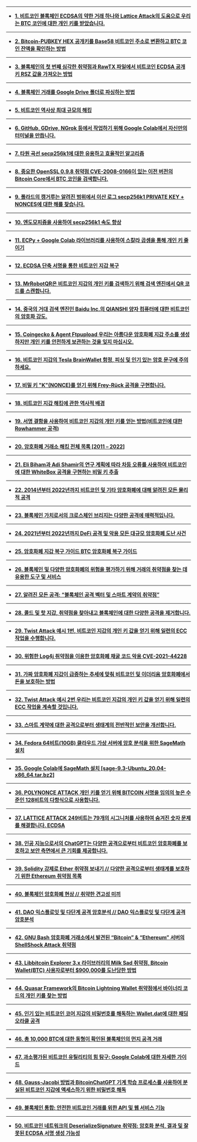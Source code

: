 <!-- wp:separator -->
<hr class="wp-block-separator has-alpha-channel-opacity"/>
<!-- /wp:separator -->

<!-- wp:list -->
<ul><!-- wp:list-item -->
<li><strong><a href="https://kr.cryptodeeptech.ru/lattice-attack/" target="_blank" rel="noreferrer noopener">1. 비트코인 ​​블록체인 ECDSA의 약한 거래 하나와 Lattice Attack의 도움으로 우리는 BTC 코인에 대한 개인 키를 받았습니다.</a></strong></li>
<!-- /wp:list-item --></ul>
<!-- /wp:list -->

<!-- wp:separator -->
<hr class="wp-block-separator has-alpha-channel-opacity"/>
<!-- /wp:separator -->

<!-- wp:list -->
<ul><!-- wp:list-item -->
<li><strong><a href="https://kr.cryptodeeptech.ru/check-bitcoin-address-balance/" target="_blank" rel="noreferrer noopener">2. Bitcoin-PUBKEY HEX 공개키를 Base58 비트코인 ​​주소로 변환하고 BTC 코인 잔액을 확인하는 방법</a></strong></li>
<!-- /wp:list-item --></ul>
<!-- /wp:list -->

<!-- wp:separator -->
<hr class="wp-block-separator has-alpha-channel-opacity"/>
<!-- /wp:separator -->

<!-- wp:list -->
<ul><!-- wp:list-item -->
<li><strong><a href="https://kr.cryptodeeptech.ru/break-ecdsa-cryptography/" target="_blank" rel="noreferrer noopener">3. 블록체인의 첫 번째 심각한 취약점과 RawTX 파일에서 비트코인 ​​ECDSA 공개 키 RSZ 값을 가져오는 방법</a></strong></li>
<!-- /wp:list-item --></ul>
<!-- /wp:list -->

<!-- wp:separator -->
<hr class="wp-block-separator has-alpha-channel-opacity"/>
<!-- /wp:separator -->

<!-- wp:list -->
<ul><!-- wp:list-item -->
<li><strong><a href="https://kr.cryptodeeptech.ru/blockchain-google-drive/" target="_blank" rel="noreferrer noopener">4. 블록체인 거래를 Google Drive 폴더로 파싱하는 방법</a></strong></li>
<!-- /wp:list-item --></ul>
<!-- /wp:list -->

<!-- wp:separator -->
<hr class="wp-block-separator has-alpha-channel-opacity"/>
<!-- /wp:separator -->

<!-- wp:list -->
<ul><!-- wp:list-item -->
<li><strong><a href="https://kr.cryptodeeptech.ru/bitcoin-wallet-silk-road/" target="_blank" rel="noreferrer noopener">5. 비트코인 ​​역사상 최대 규모의 해킹</a></strong></li>
<!-- /wp:list-item --></ul>
<!-- /wp:list -->

<!-- wp:separator -->
<hr class="wp-block-separator has-alpha-channel-opacity"/>
<!-- /wp:separator -->

<!-- wp:list -->
<ul><!-- wp:list-item -->
<li><strong><a href="https://kr.cryptodeeptech.ru/terminal-google-colab/" target="_blank" rel="noreferrer noopener">6. GitHub, GDrive, NGrok 등에서 작업하기 위해 Google Colab에서 자신만의 터미널을 만듭니다.</a></strong></li>
<!-- /wp:list-item --></ul>
<!-- /wp:list -->

<!-- wp:separator -->
<hr class="wp-block-separator has-alpha-channel-opacity"/>
<!-- /wp:separator -->

<!-- wp:list -->
<ul><!-- wp:list-item -->
<li><strong><a href="https://kr.cryptodeeptech.ru/algorithms-for-secp256k/" target="_blank" rel="noreferrer noopener">7. 타원 곡선 secp256k1에 대한 유용하고 효율적인 알고리즘</a></strong></li>
<!-- /wp:list-item --></ul>
<!-- /wp:list -->

<!-- wp:separator -->
<hr class="wp-block-separator has-alpha-channel-opacity"/>
<!-- /wp:separator -->

<!-- wp:list -->
<ul><!-- wp:list-item -->
<li><strong><a href="https://kr.cryptodeeptech.ru/vulnerable-openssl/" target="_blank" rel="noreferrer noopener">8. 중요한 OpenSSL 0.9.8 취약점 CVE-2008-0166이 있는 이전 버전의 Bitcoin Core에서 BTC 코인을 검색합니다.</a></strong></li>
<!-- /wp:list-item --></ul>
<!-- /wp:list -->

<!-- wp:separator -->
<hr class="wp-block-separator has-alpha-channel-opacity"/>
<!-- /wp:separator -->

<!-- wp:list -->
<ul><!-- wp:list-item -->
<li><strong><a href="https://kr.cryptodeeptech.ru/kangaroo/" target="_blank" rel="noreferrer noopener">9. 폴라드의 캥거루는 알려진 범위에서 이산 로그 secp256k1 PRIVATE KEY + NONCES에 대한 해를 찾습니다.</a></strong></li>
<!-- /wp:list-item --></ul>
<!-- /wp:list -->

<!-- wp:separator -->
<hr class="wp-block-separator has-alpha-channel-opacity"/>
<!-- /wp:separator -->

<!-- wp:list -->
<ul><!-- wp:list-item -->
<li><strong><a href="https://kr.cryptodeeptech.ru/endomorphism/" target="_blank" rel="noreferrer noopener">10. 엔도모피즘을 사용하여 secp256k1 속도 향상</a></strong></li>
<!-- /wp:list-item --></ul>
<!-- /wp:list -->

<!-- wp:separator -->
<hr class="wp-block-separator has-alpha-channel-opacity"/>
<!-- /wp:separator -->

<!-- wp:list -->
<ul><!-- wp:list-item -->
<li><strong><a href="https://kr.cryptodeeptech.ru/reduce-private-key/" target="_blank" rel="noreferrer noopener">11. ECPy + Google Colab 라이브러리를 사용하여 스칼라 곱셈을 통해 개인 키 줄이기</a></strong></li>
<!-- /wp:list-item --></ul>
<!-- /wp:list -->

<!-- wp:separator -->
<hr class="wp-block-separator has-alpha-channel-opacity"/>
<!-- /wp:separator -->

<!-- wp:list -->
<ul><!-- wp:list-item -->
<li><strong><a href="https://kr.cryptodeeptech.ru/shortest-ecdsa-signature/" target="_blank" rel="noreferrer noopener">12. ECDSA 단축 서명을 통한 비트코인 ​​지갑 복구</a></strong></li>
<!-- /wp:list-item --></ul>
<!-- /wp:list -->

<!-- wp:separator -->
<hr class="wp-block-separator has-alpha-channel-opacity"/>
<!-- /wp:separator -->

<!-- wp:list -->
<ul><!-- wp:list-item -->
<li><strong><a href="https://kr.cryptodeeptech.ru/mr-robot-qr/" target="_blank" rel="noreferrer noopener">13. MrRobotQR은 비트코인 ​​지갑의 개인 키를 검색하기 위해 검색 엔진에서 QR 코드를 스캔합니다.</a></strong></li>
<!-- /wp:list-item --></ul>
<!-- /wp:list -->

<!-- wp:separator -->
<hr class="wp-block-separator has-alpha-channel-opacity"/>
<!-- /wp:separator -->

<!-- wp:list -->
<ul><!-- wp:list-item -->
<li><strong><a href="https://kr.cryptodeeptech.ru/quantum-computer-qianshi/" target="_blank" rel="noreferrer noopener">14. 중국의 거대 검색 엔진인 Baidu Inc.의 QIANSHI 양자 컴퓨터에 대한 비트코인의 암호화 강도.</a></strong></li>
<!-- /wp:list-item --></ul>
<!-- /wp:list -->

<!-- wp:separator -->
<hr class="wp-block-separator has-alpha-channel-opacity"/>
<!-- /wp:separator -->

<!-- wp:list -->
<ul><!-- wp:list-item -->
<li><strong><a href="https://kr.cryptodeeptech.ru/coingecko-agent-ftpupload/" target="_blank" rel="noreferrer noopener">15. Coingecko &amp; Agent Ftpupload 우리는 아름다운 암호화폐 지갑 주소를 생성하지만 개인 키를 안전하게 보관하는 것을 잊지 마십시오.</a></strong></li>
<!-- /wp:list-item --></ul>
<!-- /wp:list -->

<!-- wp:separator -->
<hr class="wp-block-separator has-alpha-channel-opacity"/>
<!-- /wp:separator -->

<!-- wp:list -->
<ul><!-- wp:list-item -->
<li><strong><a href="https://kr.cryptodeeptech.ru/tesla-brainwallet/" target="_blank" rel="noreferrer noopener">16. 비트코인 ​​지갑의 Tesla BrainWallet 함정, 피싱 및 인기 있는 암호 문구에 주의하세요.</a></strong></li>
<!-- /wp:list-item --></ul>
<!-- /wp:list -->

<!-- wp:separator -->
<hr class="wp-block-separator has-alpha-channel-opacity"/>
<!-- /wp:separator -->

<!-- wp:list -->
<ul><!-- wp:list-item -->
<li><strong><a href="https://kr.cryptodeeptech.ru/frey-ruck-attack/" target="_blank" rel="noreferrer noopener">17. 비밀 키 "K"(NONCE)를 얻기 위해 Frey-Rück 공격을 구현합니다.</a></strong></li>
<!-- /wp:list-item --></ul>
<!-- /wp:list -->

<!-- wp:separator -->
<hr class="wp-block-separator has-alpha-channel-opacity"/>
<!-- /wp:separator -->

<!-- wp:list -->
<ul><!-- wp:list-item -->
<li><strong><a href="https://kr.cryptodeeptech.ru/history/" target="_blank" rel="noreferrer noopener">18. 비트코인 ​​지갑 해킹에 관한 역사적 배경</a></strong></li>
<!-- /wp:list-item --></ul>
<!-- /wp:list -->

<!-- wp:separator -->
<hr class="wp-block-separator has-alpha-channel-opacity"/>
<!-- /wp:separator -->

<!-- wp:list -->
<ul><!-- wp:list-item -->
<li><strong><a href="https://kr.cryptodeeptech.ru/rowhammer-attack/" target="_blank" rel="noreferrer noopener">19. 서명 결함을 사용하여 비트코인 ​​지갑의 개인 키를 얻는 방법(비트코인에 대한 Rowhammer 공격)</a></strong></li>
<!-- /wp:list-item --></ul>
<!-- /wp:list -->

<!-- wp:separator -->
<hr class="wp-block-separator has-alpha-channel-opacity"/>
<!-- /wp:separator -->

<!-- wp:list -->
<ul><!-- wp:list-item -->
<li><strong><a href="https://kr.cryptodeeptech.ru/exchange-hacks/" target="_blank" rel="noreferrer noopener">20. 암호화폐 거래소 해킹 전체 목록 [2011 – 2022]</a></strong></li>
<!-- /wp:list-item --></ul>
<!-- /wp:list -->

<!-- wp:separator -->
<hr class="wp-block-separator has-alpha-channel-opacity"/>
<!-- /wp:separator -->

<!-- wp:list -->
<ul><!-- wp:list-item -->
<li><strong><a href="https://kr.cryptodeeptech.ru/whitebox-attack/" target="_blank" rel="noreferrer noopener">21. Eli Biham과 Adi Shamir의 연구 계획에 따라 차등 오류를 사용하여 비트코인에 대한 WhiteBox 공격을 구현하는 비밀 키 추출</a></strong></li>
<!-- /wp:list-item --></ul>
<!-- /wp:list -->

<!-- wp:separator -->
<hr class="wp-block-separator has-alpha-channel-opacity"/>
<!-- /wp:separator -->

<!-- wp:list -->
<ul><!-- wp:list-item -->
<li><strong><a href="https://kr.cryptodeeptech.ru/physical-bitcoin-attacks/" target="_blank" rel="noreferrer noopener">22. 2014년부터 2022년까지 비트코인 ​​및 기타 암호화폐에 대해 알려진 모든 물리적 공격</a></strong></li>
<!-- /wp:list-item --></ul>
<!-- /wp:list -->

<!-- wp:separator -->
<hr class="wp-block-separator has-alpha-channel-opacity"/>
<!-- /wp:separator -->

<!-- wp:list -->
<ul><!-- wp:list-item -->
<li><strong><a href="https://kr.cryptodeeptech.ru/cross-chain-bridge/" target="_blank" rel="noreferrer noopener">23. 블록체인 가치로서의 크로스체인 브리지는 다양한 공격에 매력적입니다.</a></strong></li>
<!-- /wp:list-item --></ul>
<!-- /wp:list -->

<!-- wp:separator -->
<hr class="wp-block-separator has-alpha-channel-opacity"/>
<!-- /wp:separator -->

<!-- wp:list -->
<ul><!-- wp:list-item -->
<li><strong><a href="https://kr.cryptodeeptech.ru/defi-attacks/" target="_blank" rel="noreferrer noopener">24. 2021년부터 2022년까지 DeFi 공격 및 악용 모든 대규모 암호화폐 도난 사건</a></strong></li>
<!-- /wp:list-item --></ul>
<!-- /wp:list -->

<!-- wp:separator -->
<hr class="wp-block-separator has-alpha-channel-opacity"/>
<!-- /wp:separator -->

<!-- wp:list -->
<ul><!-- wp:list-item -->
<li><strong><a href="https://kr.cryptodeeptech.ru/btc-recover-crypto-guide/" target="_blank" rel="noreferrer noopener">25. 암호화폐 지갑 복구 가이드 BTC 암호화폐 복구 가이드</a></strong></li>
<!-- /wp:list-item --></ul>
<!-- /wp:list -->

<!-- wp:separator -->
<hr class="wp-block-separator has-alpha-channel-opacity"/>
<!-- /wp:separator -->

<!-- wp:list -->
<ul><!-- wp:list-item -->
<li><strong><a href="https://kr.cryptodeeptech.ru/crypto-risk-scoring/" target="_blank" rel="noreferrer noopener">26. 블록체인 및 다양한 암호화폐의 위험을 평가하기 위해 거래의 취약점을 찾는 데 유용한 도구 및 서비스</a></strong></li>
<!-- /wp:list-item --></ul>
<!-- /wp:list -->

<!-- wp:separator -->
<hr class="wp-block-separator has-alpha-channel-opacity"/>
<!-- /wp:separator -->

<!-- wp:list -->
<ul><!-- wp:list-item -->
<li><strong><a href="https://kr.cryptodeeptech.ru/blockchain-attack-vectors/" target="_blank" rel="noreferrer noopener">27. 알려진 모든 공격: “블록체인 공격 벡터 및 스마트 계약의 취약점”</a></strong></li>
<!-- /wp:list-item --></ul>
<!-- /wp:list -->

<!-- wp:separator -->
<hr class="wp-block-separator has-alpha-channel-opacity"/>
<!-- /wp:separator -->

<!-- wp:list -->
<ul><!-- wp:list-item -->
<li><strong><a href="https://kr.cryptodeeptech.ru/cold-and-hot-wallets/" target="_blank" rel="noreferrer noopener">28. 콜드 및 핫 지갑, 취약점을 찾아내고 블록체인에 대한 다양한 공격을 제거합니다.</a></strong></li>
<!-- /wp:list-item --></ul>
<!-- /wp:list -->

<!-- wp:separator -->
<hr class="wp-block-separator has-alpha-channel-opacity"/>
<!-- /wp:separator -->

<!-- wp:list -->
<ul><!-- wp:list-item -->
<li><strong><a href="https://kr.cryptodeeptech.ru/twist-attack/" target="_blank" rel="noreferrer noopener">29. Twist Attack 예시 1번, 비트코인 ​​지갑의 개인 키 값을 얻기 위해 일련의 ECC 작업을 수행합니다.</a></strong></li>
<!-- /wp:list-item --></ul>
<!-- /wp:list -->

<!-- wp:separator -->
<hr class="wp-block-separator has-alpha-channel-opacity"/>
<!-- /wp:separator -->

<!-- wp:list -->
<ul><!-- wp:list-item -->
<li><strong><a href="https://kr.cryptodeeptech.ru/log4j-vulnerability/" target="_blank" rel="noreferrer noopener">30. 위험한 Log4j 취약점을 이용한 암호화폐 채굴 코드 악용 CVE-2021-44228</a></strong></li>
<!-- /wp:list-item --></ul>
<!-- /wp:list -->

<!-- wp:separator -->
<hr class="wp-block-separator has-alpha-channel-opacity"/>
<!-- /wp:separator -->

<!-- wp:list -->
<ul><!-- wp:list-item -->
<li><strong><a href="https://kr.cryptodeeptech.ru/crypto-wallet-protection/" target="_blank" rel="noreferrer noopener">31. 가짜 암호화폐 지갑이 급증하는 추세에 맞춰 비트코인 ​​및 이더리움 암호화폐에서 돈을 보호하는 방법</a></strong></li>
<!-- /wp:list-item --></ul>
<!-- /wp:list -->

<!-- wp:separator -->
<hr class="wp-block-separator has-alpha-channel-opacity"/>
<!-- /wp:separator -->

<!-- wp:list -->
<ul><!-- wp:list-item -->
<li><strong><a href="https://kr.cryptodeeptech.ru/twist-attack-2/" target="_blank" rel="noreferrer noopener">32. Twist Attack 예시 2번 우리는 비트코인 ​​지갑의 개인 키 값을 얻기 위해 일련의 ECC 작업을 계속할 것입니다.</a></strong></li>
<!-- /wp:list-item --></ul>
<!-- /wp:list -->

<!-- wp:separator -->
<hr class="wp-block-separator has-alpha-channel-opacity"/>
<!-- /wp:separator -->

<!-- wp:list -->
<ul><!-- wp:list-item -->
<li><strong><a href="https://kr.cryptodeeptech.ru/improving-overall-security/" target="_blank" rel="noreferrer noopener">33. 스마트 계약에 대한 공격으로부터 생태계의 전반적인 보안을 개선합니다.</a></strong></li>
<!-- /wp:list-item --></ul>
<!-- /wp:list -->

<!-- wp:separator -->
<hr class="wp-block-separator has-alpha-channel-opacity"/>
<!-- /wp:separator -->

<!-- wp:list -->
<ul><!-- wp:list-item -->
<li><strong><a href="https://kr.cryptodeeptech.ru/install-sagemath-on-fedora/" target="_blank" rel="noreferrer noopener">34. Fedora 64비트(10GB) 클라우드 가상 서버에 암호 분석을 위한 SageMath 설치</a></strong></li>
<!-- /wp:list-item --></ul>
<!-- /wp:list -->

<!-- wp:separator -->
<hr class="wp-block-separator has-alpha-channel-opacity"/>
<!-- /wp:separator -->

<!-- wp:list -->
<ul><!-- wp:list-item -->
<li><strong><a href="https://kr.cryptodeeptech.ru/install-sagemath-in-google-colab/" target="_blank" rel="noreferrer noopener">35. Google Colab에 SageMath 설치 [sage-9.3-Ubuntu_20.04-x86_64.tar.bz2]</a></strong></li>
<!-- /wp:list-item --></ul>
<!-- /wp:list -->

<!-- wp:separator -->
<hr class="wp-block-separator has-alpha-channel-opacity"/>
<!-- /wp:separator -->

<!-- wp:list -->
<ul><!-- wp:list-item -->
<li><strong><a href="https://kr.cryptodeeptech.ru/polynonce-attack/" target="_blank" rel="noreferrer noopener">36. POLYNONCE ATTACK 개인 키를 얻기 위해 BITCOIN 서명을 임의의 높은 수준인 128비트의 다항식으로 사용합니다.</a></strong></li>
<!-- /wp:list-item --></ul>
<!-- /wp:list -->

<!-- wp:separator -->
<hr class="wp-block-separator has-alpha-channel-opacity"/>
<!-- /wp:separator -->

<!-- wp:list -->
<ul><!-- wp:list-item -->
<li><strong><a href="https://kr.cryptodeeptech.ru/lattice-attack-249bits/" target="_blank" rel="noreferrer noopener">37. LATTICE ATTACK 249비트는 79개의 시그니처를 사용하여 숨겨진 숫자 문제를 해결합니다. ECDSA</a></strong></li>
<!-- /wp:list-item --></ul>
<!-- /wp:list -->

<!-- wp:separator -->
<hr class="wp-block-separator has-alpha-channel-opacity"/>
<!-- /wp:separator -->

<!-- wp:list -->
<ul><!-- wp:list-item -->
<li><strong><a href="https://kr.cryptodeeptech.ru/chatgpt-bitcoin/" target="_blank" rel="noreferrer noopener">38. 인공 지능으로서의 ChatGPT는 다양한 공격으로부터 비트코인 ​​암호화폐를 보호하고 보안 측면에서 큰 기회를 제공합니다.</a></strong></li>
<!-- /wp:list-item --></ul>
<!-- /wp:list -->

<!-- wp:separator -->
<hr class="wp-block-separator has-alpha-channel-opacity"/>
<!-- /wp:separator -->

<!-- wp:list -->
<ul><!-- wp:list-item -->
<li><strong><a href="https://kr.cryptodeeptech.ru/solidity-forcibly-send-ether-vulnerability/" target="_blank" rel="noreferrer noopener">39. Solidity 강제로 Ether 취약점 보내기 // 다양한 공격으로부터 생태계를 보호하기 위한 Ethereum 취약점 목록</a></strong></li>
<!-- /wp:list-item --></ul>
<!-- /wp:list -->

<!-- wp:separator -->
<hr class="wp-block-separator has-alpha-channel-opacity"/>
<!-- /wp:separator -->

<!-- wp:list -->
<ul><!-- wp:list-item -->
<li><strong><a href="https://kr.cryptodeeptech.ru/solidity-vulnerable-honeypots/" target="_blank" rel="noreferrer noopener">40. 블록체인 암호화폐 현상 // 취약한 견고성 미끼</a></strong></li>
<!-- /wp:list-item --></ul>
<!-- /wp:list -->

<!-- wp:separator -->
<hr class="wp-block-separator has-alpha-channel-opacity"/>
<!-- /wp:separator -->

<!-- wp:list -->
<ul><!-- wp:list-item -->
<li><strong><a href="https://kr.cryptodeeptech.ru/dao-exploit/" target="_blank" rel="noreferrer noopener">41. DAO 익스플로잇 및 다단계 공격 암호분석 // DAO 익스플로잇 및 다단계 공격 암호분석</a></strong></li>
<!-- /wp:list-item --></ul>
<!-- /wp:list -->

<!-- wp:separator -->
<hr class="wp-block-separator has-alpha-channel-opacity"/>
<!-- /wp:separator -->

<!-- wp:list -->
<ul><!-- wp:list-item -->
<li><strong><a href="https://kr.cryptodeeptech.ru/shellshock-attack-on-bitcoin/" target="_blank" rel="noreferrer noopener">42. GNU Bash 암호화폐 거래소에서 발견된 “Bitcoin” &amp; “Ethereum” 서버의 ShellShock Attack 취약점</a></strong></li>
<!-- /wp:list-item --></ul>
<!-- /wp:list -->

<!-- wp:separator -->
<hr class="wp-block-separator has-alpha-channel-opacity"/>
<!-- /wp:separator -->

<!-- wp:list -->
<ul><!-- wp:list-item -->
<li><strong><a href="https://kr.cryptodeeptech.ru/milk-sad-vulnerability-in-libbitcoin-explorer/" target="_blank" rel="noreferrer noopener">43. Libbitcoin Explorer 3.x 라이브러리의 Milk Sad 취약점, Bitcoin Wallet(BTC) 사용자로부터 $900,000를 도난당한 방법</a></strong></li>
<!-- /wp:list-item --></ul>
<!-- /wp:list -->

<!-- wp:separator -->
<hr class="wp-block-separator has-alpha-channel-opacity"/>
<!-- /wp:separator -->

<!-- wp:list -->
<ul><!-- wp:list-item -->
<li><strong><a href="https://kr.cryptodeeptech.ru/bitcoin-lightning-wallet-vulnerability/" target="_blank" rel="noreferrer noopener">44. Quasar Framework의 Bitcoin Lightning Wallet 취약점에서 바이너리 코드의 개인 키를 찾는 방법</a></strong></li>
<!-- /wp:list-item --></ul>
<!-- /wp:list -->

<!-- wp:separator -->
<hr class="wp-block-separator has-alpha-channel-opacity"/>
<!-- /wp:separator -->

<!-- wp:list -->
<ul><!-- wp:list-item -->
<li><strong><a href="https://kr.cryptodeeptech.ru/padding-oracle-attack-on-wallet-dat/" target="_blank" rel="noreferrer noopener">45. 인기 있는 비트코인 ​​코어 지갑의 비밀번호를 해독하는 Wallet.dat에 대한 패딩 오라클 공격</a></strong></li>
<!-- /wp:list-item --></ul>
<!-- /wp:list -->

<!-- wp:separator -->
<hr class="wp-block-separator has-alpha-channel-opacity"/>
<!-- /wp:separator -->

<!-- wp:list -->
<ul><!-- wp:list-item -->
<li><strong><a href="https://kr.cryptodeeptech.ru/dustattack/" target="_blank" rel="noreferrer noopener">46. ​​​​총 10,000 BTC에 대한 동형이 확인된 블록체인의 먼지 공격 거래</a></strong></li>
<!-- /wp:list-item --></ul>
<!-- /wp:list -->

<!-- wp:separator -->
<hr class="wp-block-separator has-alpha-channel-opacity"/>
<!-- /wp:separator -->

<!-- wp:list -->
<ul><!-- wp:list-item -->
<li><strong><a href="https://kr.cryptodeeptech.ru/bitcoin-utilities/" target="_blank" rel="noreferrer noopener">47. 과소평가된 비트코인 ​​유틸리티의 힘 탐구: Google Colab에 대한 자세한 가이드</a></strong></li>
<!-- /wp:list-item --></ul>
<!-- /wp:list -->

<!-- wp:separator -->
<hr class="wp-block-separator has-alpha-channel-opacity"/>
<!-- /wp:separator -->

<!-- wp:list -->
<ul><!-- wp:list-item -->
<li><strong><a href="https://kr.cryptodeeptech.ru/gauss-jacobi-method/" target="_blank" rel="noreferrer noopener">48. Gauss-Jacobi 방법과 BitcoinChatGPT 기계 학습 프로세스를 사용하여 분실된 비트코인 ​​지갑에 액세스하기 위한 비밀번호 해독</a></strong></li>
<!-- /wp:list-item --></ul>
<!-- /wp:list -->

<!-- wp:separator -->
<hr class="wp-block-separator has-alpha-channel-opacity"/>
<!-- /wp:separator -->

<!-- wp:list -->
<ul><!-- wp:list-item -->
<li><strong><a href="https://kr.cryptodeeptech.ru/blockchain-api-and-web-services/" target="_blank" rel="noreferrer noopener">49. 블록체인 통합: 안전한 비트코인 ​​거래를 위한 API 및 웹 서비스 기능</a></strong></li>
<!-- /wp:list-item --></ul>
<!-- /wp:list -->

<!-- wp:separator -->
<hr class="wp-block-separator has-alpha-channel-opacity"/>
<!-- /wp:separator -->

<!-- wp:list -->
<ul><!-- wp:list-item -->
<li><strong><a href="https://kr.cryptodeeptech.ru/deserialize-signature-vulnerability-bitcoin/" target="_blank" rel="noreferrer noopener">50. 비트코인 ​​네트워크의 DeserializeSignature 취약점: 암호화 분석, 결과 및 잘못된 ECDSA 서명 생성 가능성</a></strong></li>
<!-- /wp:list-item --></ul>
<!-- /wp:list -->
